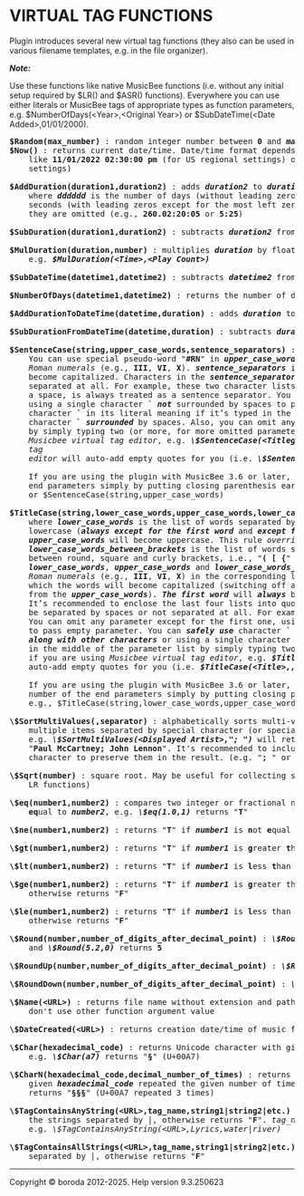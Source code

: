 # VIRTUAL TAG FUNCTIONS

Plugin introduces several new virtual tag functions (they also can be used in various filename templates, e.g. in the file organizer).

<b><i>Note:</i></b>

Use these functions like native MusicBee functions (i.e. without any initial setup required by \$LR() and \$ASR() functions). 
Everywhere you can use either literals or MusicBee tags of appropriate types as function parameters, 
e.g. \$NumberOfDays(&lt;Year&gt;,&lt;Original Year&gt;) or \$SubDateTime(&lt;Date Added&gt;,01/01/2000).

<pre>
<b>$Random(max_number)</b> : random integer number between <b>0</b> and <b><i>max_number</i></b> (including them)
<b>$Now()</b> : returns current date/time. Date/time format depends on your Windows regional settings, something 
    like <b>11/01/2022 02:30:00 pm</b> (for US regional settings) or <b>01.11.2022 14:30:00</b> (for European regional 
    settings)

<b>$AddDuration(duration1,duration2)</b> : adds <b><i>duration2</i></b> to <b><i>duration1</i></b>. Duration format is <b><i>dddddd.hh:mm:ss</i></b>, 
    where <b><i>dddddd</i></b> is the number of days (without leading zeros) and <b><i>hh</i></b>, <b><i>mm</i></b>, <b><i>ss</i></b> are hours, minutes and 
    seconds (with leading zeros except for the most left zeros). If some most left parts of duration are zero, 
    they are omitted (e.g., <b>260.02:20:05</b> or <b>5:25</b>)

<b>$SubDuration(duration1,duration2)</b> : subtracts <b><i>duration2</i></b> from <b><i>duration1</i></b>

<b>$MulDuration(duration,number)</b> : multiplies <b><i>duration</i></b> by floating point or integer <b><i>number</i></b>, 
    e.g. <b><i>$MulDuration(&lt;Time&gt;,&lt;Play Count&gt;)</i></b>

<b>$SubDateTime(datetime1,datetime2)</b> : subtracts <b><i>datetime2</i></b> from <b><i>datetime1</i></b>. Returns duration

<b>$NumberOfDays(datetime1,datetime2)</b> : returns the number of days between <b><i>datetime1</i></b> and <b><i>datetime2</i></b>

<b>$AddDurationToDateTime(datetime,duration)</b> : adds <b><i>duration</i></b> to <b><i>datetime</i></b>

<b>$SubDurationFromDateTime(datetime,duration)</b> : subtracts <b><i>duration</i></b> from <b><i>datetime</i></b>

<b>$SentenceCase(string,upper_case_words,sentence_separators)</b> : <b><i>upper_case_words</i></b> will become uppercase. 
    You can use special pseudo-word "<b>#RN</b>" in <b><i>upper_case_words</i></b> list to uppercase 
    <i>Roman numerals</i> (e.g., <b>III</b>, <b>VI</b>, <b>X</b>). <b><i>sentence_separators</i></b> is the list of characters, after which the words will 
    become capitalized. Characters in the <b><i>sentence_separators</i></b> list may be separated by spaces or not 
    separated at all. For example, these two character lists mean the same: "<b>. , -</b>" and "<b>.,-</b>". A dot, followed by 
    a space, is always treated as a sentence separator. You can omit any parameter except for the first one, 
    using a single character <b>`</b> <b><i>not</i></b> surrounded by spaces to pass empty parameter. You can <b><i>safely use</i></b> 
    character <b><i>`</i></b> in its literal meaning if it’s typed in the list <b><i>along with other characters</i></b> or using a single 
    character <b>`</b> <b><i>surrounded</i></b> by spaces. Also, you can omit any parameter(s) in the middle of the parameter list 
    by simply typing two (or more, for more omitted parameters) commas in a row if you are using 
    <i>Musicbee virtual tag editor</i>, e.g. <b><i>\$SentenceCase(&lt;Titlegt;>,,:)</i></b>. <i>Musicbee virtual
    tag</i> 
    <i>editor</i> will auto-add empty quotes for you (i.e. <b><i>\$SentenceCase&lt;Title&gt;,"",":")</i></b>), and this is acceptable

    If you are using the plugin with MusicBee 3.6 or later, then you can omit any number of the 
    end parameters simply by putting closing parenthesis earlier, e.g., $SentenceCase(string) 
    or $SentenceCase(string,upper_case_words)

<b>$TitleCase(string,lower_case_words,upper_case_words,lower_case_words_between_brackets,sentence_separators)</b>: 
    where <b><i>lower_case_words</i></b> is the list of words separated by spaces, which will become 
    lowercase (<b><i>always except for the first word</i></b> and <b><i>except for the last words</i></b> if not lowercase by <b><i>other parameters</i></b>). 
    <b><i>upper_case_words</i></b> will become uppercase. This rule <i>overrides all other rules</i>. 
    <b><i>lower_case_words_between_brackets</i></b> is the list of words separated by spaces, which will become lowercase 
    between round, square and curly brackets, i.e., "<b>( [ {</b>" and "<b>) ] }</b>"). You can use special pseudo-word "<b>III</b>, <b>VI</b>, <b>X</b>" in 
    <b><i>lower_case_words</i></b>, <b><i>upper_case_words</i></b> and <b><i>lower_case_words_between_brackets</i></b> lists to include 
    <i>Roman numerals</i> (e.g., <b>III</b>, <b>VI</b>, <b>X</b>) in the corresponding list. <b><i>sentence_separators</i></b>, is the list of characters after 
    which the words will become capitalized (switching off all exceptions, e.g. <b><i>lower_case_words</i></b>, besides the words 
    from the <b><i>upper_case_words</i></b>). <b><i>The first word</i></b> will <b><i>always</i></b> be capitalized (besides the words from the <b><i>upper_case_words</i></b>). 
    It’s recommended to enclose the last four lists into quotes (e.g., "<b>\& . -</b>"). Characters in all character lists may 
    be separated by spaces or not separated at all. For example, these two character lists mean the same: "<b>. , -</b>" and "<b>.,-</b>". 
    You can omit any parameter except for the first one, using a single character <b>`</b>  <b><i>not</i></b> surrounded by spaces 
    to pass empty parameter. You can <b><i>safely use</i></b> character <b>`</b> in its literal meaning if it’s typed in the list 
    <b><i>along with other characters</i></b> or using a single character <b>`</b> <b><i>surrounded</i></b> by spaces. Also, you can omit any parameter(s) 
    in the middle of the parameter list by simply typing two (or more, for more omitted parameters) commas in a row 
    if you are using <i>Musicbee virtual tag editor</i>, e.g. <b><i>$TitleCase(&lt;Title&gt;,,,,:)</i></b>). <i>Musicbee virtual tag editor</i> will 
    auto-add empty quotes for you (i.e. <b><i>$TitleCase(&lt;Title&gt;,,,,:)</i></b>), and this is acceptable

    If you are using the plugin with MusicBee 3.6 or later, then you can omit any 
    number of the end parameters simply by putting closing parenthesis earlier, 
    e.g., $TitleCase(string,lower_case_words,upper_case_words)

<b>\$SortMultiValues(<multi_value_tag_name>,separator)</b> : alphabetically sorts multi-value tag containing 
    multiple items separated by special character (or special sequence of characters/special string), 
    e.g. <b><i>\$SortMultiValues(&lt;Displayed Artist&gt;,"; ")</i></b> will return "<b>John Lennon; Paul McCartney</b>" for tag value 
    "<b>Paul McCartney; John Lennon</b>". It's recommended to include required spaces around/after separator 
    character to preserve them in the result. (e.g. "<b>; </b>" or "<b> / </b>"). 

<b>\$Sqrt(number)</b> : square root. May be useful for collecting some library statistics (in conjunction with 
    LR functions)

<b>\$eq(number1,number2)</b> : compares two integer or fractional numbers, determines if <b><i>number1</i></b> is 
    <b>eq</b>ual to <b><i>number2</i></b>, e.g. <b><i>\$eq(1.0,1)</i></b> returns "<b>T</b>"

<b>\$ne(number1,number2)</b> : returns "<b>T</b>" if <b><i>number1</i></b> is <b>n</b>ot <b>e</b>qual to <b><i>number2</i></b>, otherwise returns "<b>F</b>"

<b>\$gt(number1,number2)</b> : returns "<b>T</b>" if <b><i>number1</i></b> is <b>g</b>reater <b>t</b>han <b><i>number2</i></b>, otherwise returns "<b>F</b>"

<b>\$lt(number1,number2)</b> : returns "<b>T</b>" if <b><i>number1</i></b> is <b>l</b>ess <b>t</b>han to <b><i>number2</i></b>, otherwise returns "<b>F</b>"

<b>\$ge(number1,number2)</b> : returns "<b>T</b>" if <b><i>number1</i></b> is <b>g</b>reater than or <b>e</b>qual to to <b><i>number2</i></b>, 
    otherwise returns "<b>F</b>"

<b>\$le(number1,number2)</b> : returns "<b>T</b>" if <b><i>number1</i></b> is <b>l</b>ess than or <b>e</b>qual to <b><i>number2</i></b>, 
    otherwise returns "<b>F</b>"

<b>\$Round(number,number_of_digits_after_decimal_point)</b> : <b><i>\$Round(4.28,1)</i></b> returns <b>4.3</b>, 
    and <b><i>\$Round(5.2,0)</i></b> returns <b>5</b>

<b>\$RoundUp(number,number_of_digits_after_decimal_point)</b> : <b><i>\$RoundUp(5.2,0)</i></b> returns <b>6</b>

<b>\$RoundDown(number,number_of_digits_after_decimal_point)</b> : <b><i>\$RoundDown(4.28,1)</i></b> returns <b>4.2</b>

<b>\$Name(&lt;URL&gt;)</b> : returns file name without extension and path to file. Type <b><i>&lt;URL&gt;</i></b> exactly like this, 
    don't use other function argument value

<b>\$DateCreated(&lt;URL&gt;)</b> : returns creation date/time of music file (<b><i>not</i></b> last modification date/time)

<b>\$Char(hexadecimal_code)</b> : returns Unicode character with given <b><i>hexadecimal_code</i></b>, 
    e.g. <b><i>\$Char(a7)</i></b> returns "<b>§</b>" (U+00A7)

<b>\$CharN(hexadecimal_code,decimal_number_of_times)</b> : returns Unicode character with 
    given <b><i>hexadecimal_code</i></b> repeated the given number of times, e.g. <b><i>\$CharN(a7,3)</i></b> 
    returns "<b>§§§</b>" (U+00A7 repeated 3 times)

<b>\$TagContainsAnyString(&lt;URL&gt;,tag_name,string1|string2|etc.)</b> : returns "<b>T</b>" if tag contains any of 
    the strings separated by |, otherwise returns "<b>F</b>". <i>tag_name</i> must be written without angle brackets, 
    e.g. <i>\$TagContainsAnyString(&lt;URL&gt;,Lyrics,water|river)</i>

<b>\$TagContainsAllStrings(&lt;URL&gt;,tag_name,string1|string2|etc.)</b> : returns "<b>T</b>" if tag contains all strings 
    separated by |, otherwise returns "<b>F</b>"
</pre>

***

Copyright © boroda 2012-2025. Help version 9.3.250623